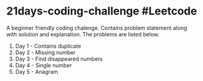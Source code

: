 # 21days-coding-challenge #Leetcode
A beginner friendly coding chalenge. Contains problem statement along with solution and explanation. The problems are listed below.
1. Day 1 - Contains duplicate
2. Day 2 - Missing number
3. Day 3 - Find disappeared numbers
4. Day 4 - Single number
5. Day 5 - Anagram

